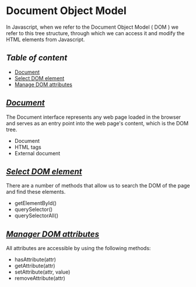 # Document Object Model

In Javascript, when we refer to the Document Object Model ( DOM ) we refer to this tree structure, through which we can access it and modify the HTML elements from Javascript.

## _Table of content_

- [Document](#document)
- [Select DOM element](#select-dom-element)
- [Manage DOM attributes](#manager-dom-attributes)

## _[Document](/dom/code/document.js)_

The Document interface represents any web page loaded in the browser and serves as an entry point into the web page's content, which is the DOM tree.

- Document
- HTML tags
- External document

## _[Select DOM element](/dom/code/select-dom-element.js)_

There are a number of methods that allow us to search the DOM of the page and find these elements.

- getElementById()
- querySelector()
- querySelectorAll()

## _[Manager DOM attributes](/dom/code/manage-dom-attribute.js)_

All attributes are accessible by using the following methods:

- hasAttribute(attr)
- getAttribute(attr)
- setAttribute(attr, value)
- removeAttribute(attr)
